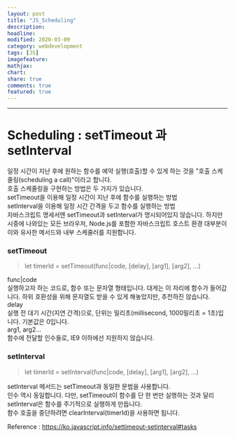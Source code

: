 ```yaml
---
layout: post
title: "JS_Scheduling"
description:
headline:
modified: 2020-03-09
category: webdevelopment
tags: [JS]
imagefeature:
mathjax:
chart:
share: true
comments: true
featured: true
---
```


---

# Scheduling : setTimeout 과 setInterval

일정 시간이 지난 후에 원하는 함수를 예약 실행(호출)할 수 있게 하는 것을 "호출 스케줄링(scheduling a call)"이라고 합니다.  
호출 스케줄링을 구현하는 방법은 두 가지가 있습니다.  
<span class="orange">setTimeout을 이용해 일정 시간이 지난 후에 함수를 실행하는 방법</span>  
<span class="orange">setInterval을 이용해 일정 시간 간격을 두고 함수를 실행하는 방법</span>  
자바스크립트 명세서엔 setTimeout과 setInterval가 명시되어있지 않습니다. 하지만 시중에 나와있는 모든 브라우저, Node.js를 포함한 자바스크립트 호스트 환경 대부분이 이와 유사한 메서드와 내부 스케줄러를 지원합니다.  

### setTimeout

>let timerId = setTimeout(func|code, [delay], [arg1], [arg2], ...)

<span class="gray">func|code</span>  
실행하고자 하는 코드로, 함수 또는 문자열 형태입니다. 대게는 이 자리에 함수가 들어갑니다. 하위 호환성을 위해 문자열도 받을 수 있게 해놓았지만, 추천하진 않습니다.  
<span class="gray">delay</span>  
실행 전 대기 시간(지연 간격)으로, 단위는 밀리초(millisecond, 1000밀리초 = 1초)입니다. 기본값은 0입니다.  
<span class="gray">arg1, arg2…</span>  
함수에 전달할 인수들로, IE9 이하에선 지원하지 않습니다.  

### setInterval

>let timerId = setInterval(func|code, [delay], [arg1], [arg2], ...)

setInterval 메서드는 setTimeout과 동일한 문법을 사용합니다.  
인수 역시 동일합니다. 다만, setTimeout이 함수를 단 한 번만 실행하는 것과 달리 setInterval은 함수를 주기적으로 실행하게 만듭니다.  
함수 호출을 중단하려면 clearInterval(timerId)을 사용하면 됩니다.



Reference : <https://ko.javascript.info/settimeout-setinterval#tasks>

